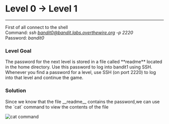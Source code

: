 <h1>Level 0 → Level 1</h1><hr>

First of all connect to the shell<br>
Command: _ssh bandit0@bandit.labs.overthewire.org -p 2220_<br>
Password: _bandit0_<br>

<h3>Level Goal</h3>
The password for the next level is stored in a file called **readme** located in the home directory. Use this password to log into bandit1 using SSH. Whenever you find a password for a level, use SSH (on port 2220) to log into that level and continue the game.

<h3>Solution</h3>
Since we know that the file __readme__ contains the password,we can use the `cat` command to view the contents of the file

![cat command](https://user-images.githubusercontent.com/33615252/75606858-ee96e380-5ae8-11ea-8048-095a08d73feb.png)



